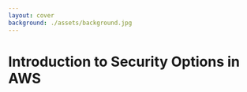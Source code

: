```yaml
---
layout: cover
background: ./assets/background.jpg
---
```


# Introduction to Security Options in AWS
